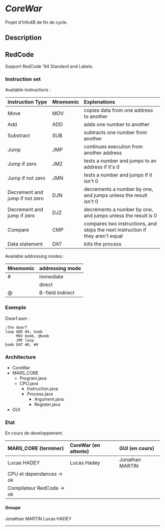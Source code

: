 # _CoreWar_
	
Projet d'Info4B de fin de cycle.

## __Description__



## __RedCode__
Support RedCode '94 Standard and Labels.

### Instruction set

Available instructions :

|Instruction Type       |Mnemomic               |Explenations      |
|:----------------------|:----------------------|:-----------------|
|Move                   |MOV            |copies data from one address to another   |
|Add                    |ADD                       |adds one number to another     |  
|Substract              |SUB                       |subtracts one number from another|
|Jump |JMP | continues execution from another address |
| Jump if zero | JMZ | tests a number and jumps to an address if it's 0 |
| Jump if not zero | JMN | tests a number and jumps if it isn't 0 |
| Decrement and jump if not zero | DJN | decrements a number by one, and jumps unless the result isn't 0 |
| Decrement and jump if zero | DJZ | decrements a number by one, and jumps unless the result is 0 |
| Compare | CMP | compares two instructions, and skips the next instruction if they aren't equal |
|Data statement | DAT | kills the process |


Available addressing modes :

|Mnemomic   |addressing mode    |
|:----------|:------------------|
| #         | immediate         |
|           | direct            |
| @         | B-field indirect  |

### Exemple 

Dwarf.asm :
    
```redcode
;the dwarf
loop ADD #4, bomb
     MOV bomb, @bomb
     JMP loop
bomb DAT #0, #0     
```

### __Architecture__

* CoreWar
* MARS_CORE
    * Program.java
    * CPU.java
        * Instruction.java
        * Process.java
            * Argument.java
            * Register.java
* GUI

### __Etat__ 
En cours de developpement.

|MARS_CORE (terminer)   |CoreWar (en attente)   |GUI (en cours)    |
|:----------------------|:----------------------|:-----------------|
|Lucas HADEY            |Lucas Hadey            |Jonathan MARTIN   |
|CPU et dependances -> ok|                       |                  |  
|Compilateur RedCode -> ok|                       |                  |
 
#### __Groupe__ 
Jonathan MARTIN
Lucas HADEY 

--------------------------------------------------------------------------------------------------